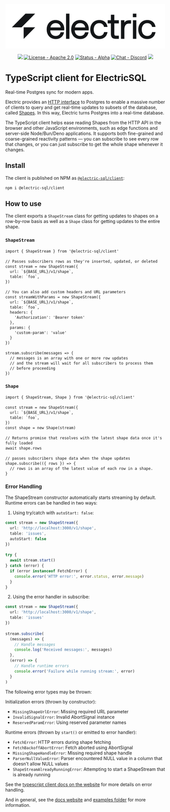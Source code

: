 <p align="center">
  <a href="https://electric-sql.com" target="_blank">
    <picture>
      <source media="(prefers-color-scheme: dark)"
          srcset="https://raw.githubusercontent.com/electric-sql/meta/main/identity/ElectricSQL-logo-next.svg"
      />
      <source media="(prefers-color-scheme: light)"
          srcset="https://raw.githubusercontent.com/electric-sql/meta/main/identity/ElectricSQL-logo-black.svg"
      />
      <img alt="ElectricSQL logo"
          src="https://raw.githubusercontent.com/electric-sql/meta/main/identity/ElectricSQL-logo-black.svg"
      />
    </picture>
  </a>
</p>

<p align="center">
  <a href="https://github.com/electric-sql/electric/actions"><img src="https://github.com/electric-sql/electric/actions/workflows/ts_test.yml/badge.svg"></a>
  <a href="https://github.com/electric-sql/electric/blob/main/LICENSE"><img src="https://img.shields.io/badge/license-Apache_2.0-green" alt="License - Apache 2.0"></a>
  <a href="https://github.com/electric-sql/electric-n
  ext/milestones"><img src="https://img.shields.io/badge/status-alpha-orange" alt="Status - Alpha"></a>
  <a href="https://discord.electric-sql.com"><img src="https://img.shields.io/discord/933657521581858818?color=5969EA&label=discord" alt="Chat - Discord"></a>
  <a href="https://x.com/ElectricSQL" target="_blank"><img src="https://img.shields.io/twitter/follow/ElectricSQL.svg?style=social&label=Follow @ElectricSQL"></a>
</p>

# TypeScript client for ElectricSQL

Real-time Postgres sync for modern apps.

Electric provides an [HTTP interface](https://electric-sql.com/docs/api/http) to Postgres to enable a massive number of clients to query and get real-time updates to subsets of the database, called [Shapes](https://electric-sql.com//docs/guides/shapes). In this way, Electric turns Postgres into a real-time database.

The TypeScript client helps ease reading Shapes from the HTTP API in the browser and other JavaScript environments, such as edge functions and server-side Node/Bun/Deno applications. It supports both fine-grained and coarse-grained reactivity patterns &mdash; you can subscribe to see every row that changes, or you can just subscribe to get the whole shape whenever it changes.

## Install

The client is published on NPM as [`@electric-sql/client`](https://www.npmjs.com/package/@electric-sql/client):

```sh
npm i @electric-sql/client
```

## How to use

The client exports a `ShapeStream` class for getting updates to shapes on a row-by-row basis as well as a `Shape` class for getting updates to the entire shape.

### `ShapeStream`

```tsx
import { ShapeStream } from '@electric-sql/client'

// Passes subscribers rows as they're inserted, updated, or deleted
const stream = new ShapeStream({
  url: `${BASE_URL}/v1/shape`,
  table: `foo`,
})

// You can also add custom headers and URL parameters
const streamWithParams = new ShapeStream({
  url: `${BASE_URL}/v1/shape`,
  table: `foo`,
  headers: {
    'Authorization': 'Bearer token'
  },
  params: {
    'custom-param': 'value'
  }
})

stream.subscribe(messages => {
  // messages is an array with one or more row updates
  // and the stream will wait for all subscribers to process them
  // before proceeding
})
```

### `Shape`

```tsx
import { ShapeStream, Shape } from '@electric-sql/client'

const stream = new ShapeStream({
  url: `${BASE_URL}/v1/shape`,
  table: `foo`,
})
const shape = new Shape(stream)

// Returns promise that resolves with the latest shape data once it's fully loaded
await shape.rows

// passes subscribers shape data when the shape updates
shape.subscribe(({ rows }) => {
  // rows is an array of the latest value of each row in a shape.
}
```

### Error Handling

The ShapeStream constructor automatically starts streaming by default. Runtime errors can be handled in two ways:

1. Using try/catch with `autoStart: false`:
```typescript
const stream = new ShapeStream({
  url: 'http://localhost:3000/v1/shape',
  table: 'issues',
  autoStart: false
})

try {
  await stream.start()
} catch (error) {
  if (error instanceof FetchError) {
    console.error('HTTP error:', error.status, error.message)
  }
}
```

2. Using the error handler in subscribe:
```typescript
const stream = new ShapeStream({
  url: 'http://localhost:3000/v1/shape',
  table: 'issues'
})

stream.subscribe(
  (messages) => {
    // Handle messages
    console.log('Received messages:', messages)
  },
  (error) => {
    // Handle runtime errors
    console.error('Failure while running stream:', error)
  }
)
```

The following error types may be thrown:

Initialization errors (thrown by constructor):
- `MissingShapeUrlError`: Missing required URL parameter
- `InvalidSignalError`: Invalid AbortSignal instance
- `ReservedParamError`: Using reserved parameter names

Runtime errors (thrown by `start()` or emitted to error handler):
- `FetchError`: HTTP errors during shape fetching
- `FetchBackoffAbortError`: Fetch aborted using AbortSignal
- `MissingShapeHandleError`: Missing required shape handle
- `ParserNullValueError`: Parser encountered NULL value in a column that doesn't allow NULL values
- `ShapeStreamAlreadyRunningError`: Attempting to start a ShapeStream that is already running

See the [typescript client docs on the website](https://electric-sql.com/docs/api/clients/typescript#error-handling) for more details on error handling.

And in general, see the [docs website](https://electric-sql.com) and [examples folder](https://electric-sql.com/examples/basic) for more information.
